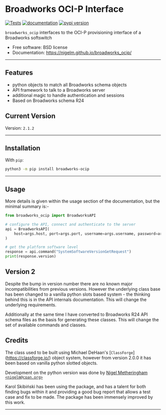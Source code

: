 # Broadworks OCI-P Interface

[![Tests](https://github.com/nigelm/broadworks_ocip/workflows/Tests/badge.svg)](https://github.com/nigelm/broadworks_ocip/actions?workflow=Tests)
[![documentation](https://img.shields.io/badge/docs-mkdocs%20material-blue.svg?style=flat)](https://nigelm.github.io/broadworks_ocip/)
[![pypi version](https://img.shields.io/pypi/v/broadworks_ocip.svg)](https://pypi.python.org/pypi/broadworks_ocip)

`broadworks_ocip` interfaces to the OCI-P provisioning interface of a Broadworks softswitch

-   Free software: BSD license
-   Documentation: https://nigelm.github.io/broadworks_ocip/

---

## Features

-   python objects to match all Broadworks schema objects
-   API framework to talk to a Broadworks server
-   additional magic to handle authentication and sessions
-   Based on Broadworks schema R24

## Current Version

Version: `2.1.2`

---

## Installation

With `pip`:

```bash
python3 -m pip install broadworks-ocip
```

---

## Usage

More details is given within the usage section of the documentation, but the
minimal summary is:-

```python
from broadworks_ocip import BroadworksAPI

# configure the API, connect and authenticate to the server
api = BroadworksAPI(
    host=args.host, port=args.port, username=args.username, password=args.password,
)

# get the platform software level
response = api.command("SystemSoftwareVersionGetRequest")
print(response.version)
```

## Version 2

Despite the bump in version number there are no known major incompatibilities
from previous versions. However the underlying class base has been changed
to a vanilla python slots based system - the thinking behind this is in the
API internals documentation. This will change the underlying requirements.

Additionally at the same time I have converted to Broadworks R24 API schema
files as the basis for generating these classes. This will change the set of
available commands and classes.

## Credits

The class used to be built using Michael DeHaan's [`ClassForge`]
(https://classforge.io/) object system, however from version 2.0.0 it has
been based on vanilla python slotted objects.

Development on the python version was done by
[Nigel Metheringham `<nigelm@cpan.org>`](https://github.com/nigelm/)

Karol Skibiński has been using the package, and has a talent for both finding
bugs within it and providing a good bug report that allows a test case and fix
to be made. The package has been immensely improved by this work.

---
